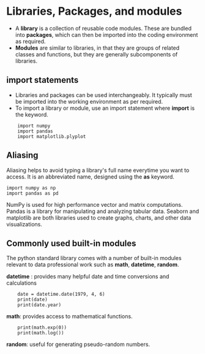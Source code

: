 # Libraries, Packages, and modules

- A **library** is a collection of reusable code modules. These are bundled into **packages**, which can then be imported into the coding environment as required.
- **Modules** are similar to libraries, in that they are groups of related classes and functions, but they are generally subcomponents of libraries.

## import statements

  - Libraries and packages can be used interchangeably. It typically must be imported into the working environment as per required.
  - To import a library or module, use an import statement where **import** is the keyword.
```
    import numpy
    import pandas
    import matplotlib.plyplot
```
## Aliasing

Aliasing helps to avoid typing a library's full name everytime you want to access. It is an abbreviated name, designed using the **as** keyword.
```
import numpy as np
import pandas as pd
```
NumPy is used for high performance vector and matrix computations. Pandas is a library for manipulating and analyzing tabular data. Seaborn and matplotlib are both libraries used to create graphs, charts, and other data visualizations.

## Commonly used built-in modules

The python standard library comes with a number of built-in modules relevant to data professional work such as **math**, **datetime**, **random**.

**datetime** : provides many helpful date and time conversions and calculations
``` import datetime
    date = datetime.date(1979, 4, 6)
    print(date)
    print(date.year)
```

**math**: provides access to mathematical functions.
``` import math
    print(math.exp(0))
    print(math.log())
```

**random**: useful for generating pseudo-random numbers.
